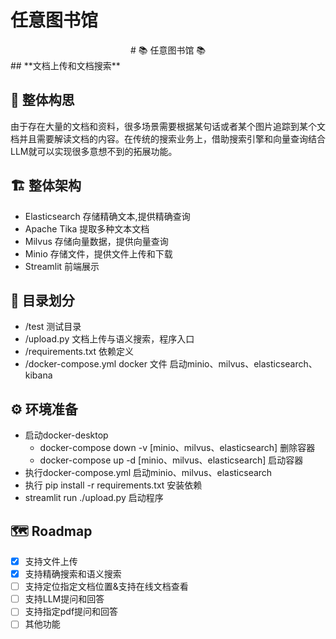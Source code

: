 # 任意图书馆
<div align="center">
# 📚 任意图书馆 📚
</div>
## **文档上传和文档搜索**

## 🎯 整体构思
由于存在大量的文档和资料，很多场景需要根据某句话或者某个图片追踪到某个文档并且需要解读文档的内容。在传统的搜索业务上，借助搜索引擎和向量查询结合LLM就可以实现很多意想不到的拓展功能。

## 🏗️ 整体架构
- Elasticsearch 存储精确文本,提供精确查询
- Apache Tika 提取多种文本文档
- Milvus 存储向量数据，提供向量查询
- Minio 存储文件，提供文件上传和下载
- Streamlit 前端展示

## 📁 目录划分
- /test 测试目录
- /upload.py 文档上传与语义搜索，程序入口
- /requirements.txt 依赖定义
- /docker-compose.yml docker 文件 启动minio、milvus、elasticsearch、kibana

## ⚙️ 环境准备
- 启动docker-desktop
  - docker-compose down -v [minio、milvus、elasticsearch] 删除容器
  - docker-compose up -d [minio、milvus、elasticsearch] 启动容器
- 执行docker-compose.yml 启动minio、milvus、elasticsearch
- 执行 pip install -r requirements.txt 安装依赖
- streamlit run ./upload.py 启动程序

## 🗺️ Roadmap
- [x] 支持文件上传
- [x] 支持精确搜索和语义搜索
- [ ] 支持定位指定文档位置&支持在线文档查看
- [ ] 支持LLM提问和回答
- [ ] 支持指定pdf提问和回答
- [ ] 其他功能
